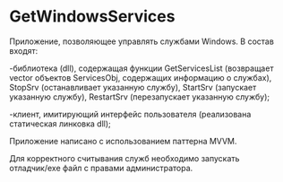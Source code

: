 # GetWindowsServices
Приложение, позволяющее управлять службами Windows.
В состав входят: 


  -библиотека (dll), содержащая функции GetServicesList (возвращает vector объектов ServicesObj, содержащих информацию о службах), StopSrv (останавливает указанную службу),
StartSrv (запускает указанную службу), RestartSrv (перезапускает указанную службу);


  -клиент, имитирующий интерфейс пользователя (реализована статическая линковка dll);
  
  
Приложение написано с использованием паттерна MVVM. 

Для корректного считывания служб необходимо запускать отладчик/exe файл с правами администратора.
